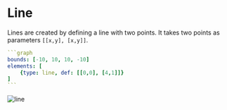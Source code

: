 # Line

Lines are created by defining a line with two points. It takes two points as parameters `[[x,y], [x,y]]`.

````yaml
```graph
bounds: [-10, 10, 10, -10]
elements: [
	{type: line, def: [[0,0], [4,1]]}
]
```
````

![line](imgs/Line-graph-1.png)

